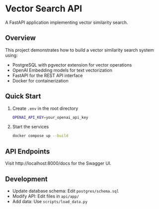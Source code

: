 <!-- 🚧 **Work in Progress** 🚧 -->

# Vector Search API

A FastAPI application implementing vector similarity search.

## Overview

This project demonstrates how to build a vector similarity search system using:
- PostgreSQL with pgvector extension for vector operations
- OpenAI Embedding models for text vectorization
- FastAPI for the REST API interface
- Docker for containerization

## Quick Start

1. Create `.env` in the root directory
    ```bash
    OPENAI_API_KEY=your_openai_api_key
    ```

2. Start the services
   ```bash
   docker compose up --build
   ```

## API Endpoints

Visit http://localhost:8000/docs for the Swagger UI.

## Development
- Update database schema: Edit `postgres/schema.sql`
- Modify API: Edit files in `api/app/`
- Add data: Use `scripts/load_data.py`

